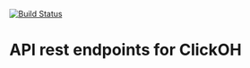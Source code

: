[![Build Status](https://app.travis-ci.com/fstnando/clickoh.svg?branch=main)](https://app.travis-ci.com/fstnando/clickoh)

# API rest endpoints for ClickOH
